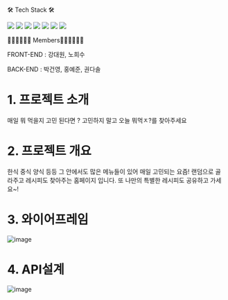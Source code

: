 🛠 Tech Stack 🛠

<img src="https://img.shields.io/badge/spring-6DB33F?style=for-the-badge&logo=spring&logoColor=white"> <img src="https://img.shields.io/badge/react-61DAFB?style=for-the-badge&logo=react&logoColor=black"> <img src="https://img.shields.io/badge/gradle-02303A?style=for-the-badge&logo=gradle&logoColor=white"> <img src="https://img.shields.io/badge/html5-E34F26?style=for-the-badge&logo=html5&logoColor=white"> <img src="https://img.shields.io/badge/css-1572B6?style=for-the-badge&logo=css3&logoColor=white"> <img src="https://img.shields.io/badge/javascript-F7DF1E?style=for-the-badge&logo=javascript&logoColor=black"> <img src="https://img.shields.io/badge/java-007396?style=for-the-badge&logo=java&logoColor=white"> 
  
👩🏻‍💻👨🏻‍💻 Members👩🏻‍💻👨🏻‍💻 

FRONT-END : 강대원, 노희수 

BACK-END : 박건영, 홍예준, 권다솔



# 1. 프로젝트 소개
매일 뭐 먹을지 고민 된다면 ? 고민하지 말고 오늘 뭐먹ㅈ?를 찾아주세요

# 2. 프로젝트 개요
한식 중식 양식 등등 그 안에서도 많은 메뉴들이 있어 매일 고민되는 요즘!
랜덤으로 골라주고 레시피도 찾아주는 홈페이지 입니다.
또 나만의 특별한 레시피도 공유하고 가세요~!

# 3. 와이어프레임
![image](https://user-images.githubusercontent.com/68536103/174054391-151b5fbe-2400-49cf-8426-bd62724c1d87.png)

# 4. API설계
![image](https://user-images.githubusercontent.com/68536103/174055227-1af5ee9f-5d17-431b-9f49-3910aebe0d2c.png)

           
